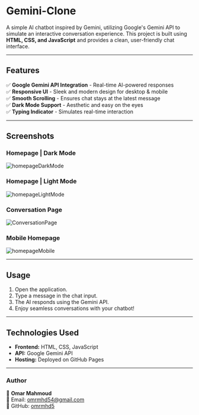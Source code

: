 # Gemini-Clone

A simple AI chatbot inspired by Gemini, utilizing Google's Gemini API to simulate an interactive conversation experience. This project is built using **HTML, CSS, and JavaScript** and provides a clean, user-friendly chat interface.

---

## Features

✅ **Google Gemini API Integration** - Real-time AI-powered responses  
✅ **Responsive UI** - Sleek and modern design for desktop & mobile  
✅ **Smooth Scrolling** - Ensures chat stays at the latest message  
✅ **Dark Mode Support** - Aesthetic and easy on the eyes  
✅ **Typing Indicator** - Simulates real-time interaction

---

## Screenshots

### Homepage | Dark Mode

![homepageDarkMode](https://github.com/user-attachments/assets/c23c259a-172e-47ca-97b9-36de0b303862)

### Homepage | Light Mode

![homepageLightMode](https://github.com/user-attachments/assets/94a752da-6f55-41cb-b05d-a43c409c8553)

### Conversation Page

![ConversationPage](https://github.com/user-attachments/assets/a490b0c4-ccbc-4883-9895-55a30cd619b2)

### Mobile Homepage

![homepageMobile](https://github.com/user-attachments/assets/4d7a6a01-85a3-4165-b775-f4577166ed5b)

---

## Usage

1. Open the application.
2. Type a message in the chat input.
3. The AI responds using the Gemini API.
4. Enjoy seamless conversations with your chatbot!

---

## Technologies Used

- **Frontend:** HTML, CSS, JavaScript
- **API:** Google Gemini API
- **Hosting:** Deployed on GitHub Pages

---

### Author

👤 **Omar Mahmoud**  
📧 Email: omrmhd54@gmail.com  
🔗 GitHub: [omrmhd5](https://github.com/omrmhd5)
